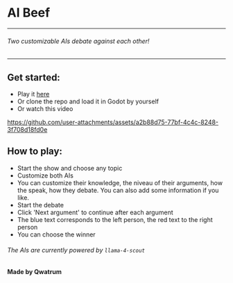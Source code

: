 # AI Beef
---

###### Two customizable AIs debate against each other!
---
## Get started:
- Play it [here](https://qwatrum.itch.io/ai-beef)
- Or clone the repo and load it in Godot by yourself
- Or watch this video



https://github.com/user-attachments/assets/a2b88d75-77bf-4c4c-8248-3f708d18fd0e



## How to play:
- Start the show and choose any topic
- Customize both AIs
- You can customize their knowledge, the niveau of their arguments, how the speak, how they debate. You can also add some information if you like.
- Start the debate
- Click 'Next argument' to continue after each argument
- The blue text corresponds to the left person, the red text to the right person
- You can choose the winner


###### The AIs are currently powered by `llama-4-scout`


#### Made by Qwatrum

